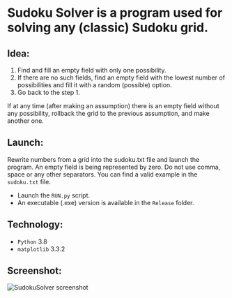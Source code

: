 # Sudoku Solver is a program used for solving any (classic) Sudoku grid.
## Idea:
1. Find and fill an empty field with only one possibility.  
2. If there are no such fields, find an empty field with the lowest number of possibilities and fill it with a random (possible) option. 
3. Go back to the step 1.  

If at any time (after making an assumption) there is an empty field without any possibility, rollback the grid to the previous assumption, and make another one.  

## Launch:
Rewrite numbers from a grid into the sudoku.txt file and launch the program. An empty field is being represented by zero. Do not use comma, space or any other separators. You can find a valid example in the ```sudoku.txt``` file.
* Launch the ```RUN.py``` script.
* An executable (.exe) version is available in the ```Release``` folder.

## Technology: 
* ```Python``` 3.8
* ```matplotlib``` 3.3.2

## Screenshot:  
![SudokuSolver screenshot](https://user-images.githubusercontent.com/71539614/99324225-16df9180-2874-11eb-8815-6f0c9a3f7bdd.png)
